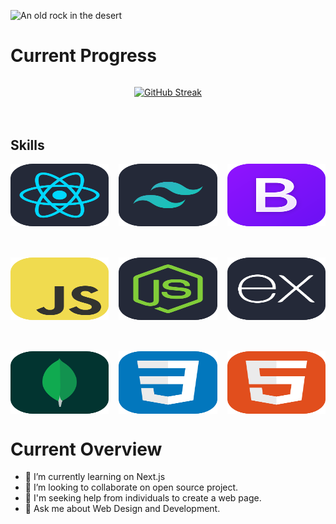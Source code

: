 
![An old rock in the desert](/Images/Banner/Nazmus-sakib.gif "Shiprock, New Mexico by Beau Rogers")

# Current Progress 

<div style="display: flex; justify-content: center;margin-bottom: 50px; width:100%">

[![GitHub Streak](https://github-readme-streak-stats.herokuapp.com?user=Md-Nazmus-Sakib&theme=ambient-gradient&ring=05f721&currStreakNum=eff705&&sideNums=05f721&currStreakLabel=eff705&fire=eff705&border_radius=5&date_format=j%20M%5B%20Y%5D&mode=weekly&exclude_days=Sun%2CMon%2CTue%2CWed%2CThu%2CFri%2CSat&card_width=530)](https://git.io/streak-stats)
</div>



## Skills
<div style="display: flex; justify-content: center; margin-bottom: 50px; gap:16px ">
<img src="./Images/Icons/React-Dark.svg" width="200" height="100" alt="React">
<img src="./Images/Icons/TailwindCSS-Dark.svg" width="200" height="100" alt="Tailwind">
<img src="./Images/Icons/Bootstrap.svg" width="200" height="100" alt="Tailwind">
</div>
<div style="display: flex; justify-content: center; margin-bottom: 50px; gap:16px ">
<img src="./Images/Icons/JavaScript.svg" width="200" height="100" alt="JavaScript">
<img src="./Images/Icons/NodeJS-Dark.svg" width="200" height="100" alt="NodeJs">
<img src="./Images/Icons/ExpressJS-Dark.svg" width="200" height="100" alt="ExpressJs">
</div>
<div style="display: flex;justify-content: center; gap:16px ">
<img src="./Images/Icons/MongoDB.svg" width="200" height="100" alt="MongoDb">
<img src="./Images/Icons/CSS.svg" width="200" height="100" alt="Css">
<img src="./Images/Icons/HTML.svg" width="200" height="100" alt="Html">
</div>

# Current Overview

- 🌱 I’m currently learning on Next.js
- 👯 I’m looking to collaborate on open source project.
- 🤔 I'm seeking help from individuals to create a web page.
- 💬 Ask me about Web Design and Development.





